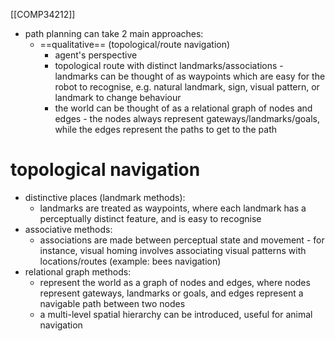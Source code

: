 [[COMP34212]]

- path planning can take 2 main approaches:
	- ==qualitative== (topological/route navigation)
		- agent's perspective
		- topological route with distinct landmarks/associations - landmarks can be thought of as waypoints which are easy for the robot to recognise, e.g. natural landmark, sign, visual pattern, or landmark to change behaviour
		- the world can be thought of as a relational graph of nodes and edges - the nodes always represent gateways/landmarks/goals, while the edges represent the paths to get to the path

# topological navigation

- distinctive places (landmark methods):
	- landmarks are treated as waypoints, where each landmark has a perceptually distinct feature, and is easy to recognise
- associative methods:
	- associations are made between perceptual state and movement - for instance, visual homing involves associating visual patterns with locations/routes (example: bees navigation)
- relational graph methods:
	- represent the world as a graph of nodes and edges, where nodes represent gateways, landmarks or goals, and edges represent a navigable path between two nodes
	- a multi-level spatial hierarchy can be introduced, useful for animal navigation
